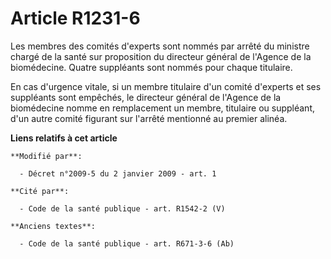 # Article R1231-6

Les membres des comités d'experts sont nommés par arrêté du ministre chargé de la santé sur proposition du directeur général
de l'Agence de la biomédecine. Quatre suppléants sont nommés pour chaque titulaire. 

En cas d'urgence vitale, si un membre titulaire d'un comité d'experts et ses suppléants sont empêchés, le directeur général
de l'Agence de la biomédecine nomme en remplacement un membre, titulaire ou suppléant, d'un autre comité figurant sur
l'arrêté mentionné au premier alinéa.

**Liens relatifs à cet article**

	**Modifié par**:

	  - Décret n°2009-5 du 2 janvier 2009 - art. 1

	**Cité par**:

	  - Code de la santé publique - art. R1542-2 (V)

	**Anciens textes**:

	  - Code de la santé publique - art. R671-3-6 (Ab)
